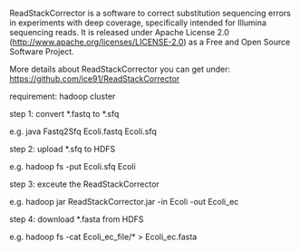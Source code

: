 ReadStackCorrector is a software to correct substitution sequencing errors in experiments with deep coverage, specifically intended for Illumina sequencing reads. It is released under Apache License 2.0 (http://www.apache.org/licenses/LICENSE-2.0) as a Free and Open Source Software Project.

More details about ReadStackCorrector you can get under: https://github.com/ice91/ReadStackCorrector

requirement: hadoop cluster


step 1: convert *.fastq to *.sfq

e.g. java Fastq2Sfq Ecoli.fastq Ecoli.sfq


step 2: upload *.sfq to HDFS

e.g. hadoop fs -put Ecoli.sfq Ecoli


step 3: exceute the ReadStackCorrector

e.g. hadoop jar ReadStackCorrector.jar -in Ecoli -out Ecoli_ec


step 4: download *.fasta from HDFS

e.g. hadoop fs -cat Ecoli_ec_file/* > Ecoli_ec.fasta
